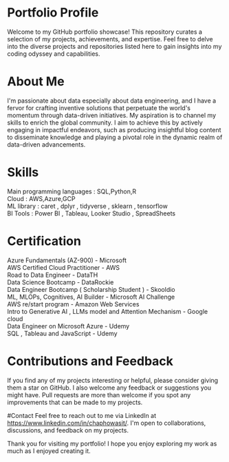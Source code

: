 # Portfolio Profile
Welcome to my GitHub portfolio showcase! This repository curates a selection of my projects, achievements, and expertise. Feel free to delve into the diverse projects and repositories listed here to gain insights into my coding odyssey and capabilities.

# About Me
I'm passionate about data especially about data engineering, and I have a fervor for crafting inventive solutions that perpetuate the world's momentum through data-driven initiatives. My aspiration is to channel my skills to enrich the global community. I aim to achieve this by actively engaging in impactful endeavors, such as producing insightful blog content to disseminate knowledge and playing a pivotal role in the dynamic realm of data-driven advancements.

# Skills
Main programming languages : SQL,Python,R <br />
Cloud : AWS,Azure,GCP <br />
ML library : caret , dplyr , tidyverse , sklearn , tensorflow <br />
BI Tools : Power BI , Tableau, Looker Studio , SpreadSheets 

# Certification
Azure Fundamentals (AZ-900) - Microsoft <br />
AWS Certified Cloud Practitioner - AWS <br />
Road to Data Engineer - DataTH <br />
Data Science Bootcamp - DataRockie <br />
Data Engineer Bootcamp ( Scholarship Student ) - Skooldio <br />
ML, MLOPs, Cognitives, AI Builder - Microsoft AI Challenge  <br />
AWS re/start program - Amazon Web Services <br />
Intro to Generative AI , LLMs model and Attention Mechanism - Google cloud <br />
Data Engineer on Microsoft Azure - Udemy <br />
SQL , Tableau and JavaScript - Udemy <br />

# Contributions and Feedback
If you find any of my projects interesting or helpful, please consider giving them a star on GitHub. I also welcome any feedback or suggestions you might have. Pull requests are more than welcome if you spot any improvements that can be made to my projects.

#Contact
Feel free to reach out to me via LinkedIn at https://www.linkedin.com/in/chaphowasit/. I'm open to collaborations, discussions, and feedback on my projects.

Thank you for visiting my portfolio! I hope you enjoy exploring my work as much as I enjoyed creating it.
